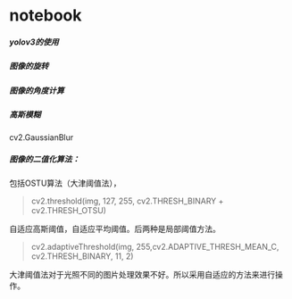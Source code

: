 # notebook

##### yolov3的使用

##### 图像的旋转

##### 图像的角度计算

##### 高斯模糊

cv2.GaussianBlur

##### 图像的二值化算法：

包括OSTU算法（大津阈值法），

> cv2.threshold(img, 127, 255, cv2.THRESH_BINARY + cv2.THRESH_OTSU)

自适应高斯阈值，自适应平均阈值。后两种是局部阈值方法。

> cv2.adaptiveThreshold(img, 255,cv2.ADAPTIVE_THRESH_MEAN_C, cv2.THRESH_BINARY, 11, 2)

大津阈值法对于光照不同的图片处理效果不好。所以采用自适应的方法来进行操作。